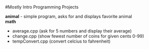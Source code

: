 #Mostly Intro Programming Projects

**animal** - simple program, asks for and displays favorite animal  
**math**  
* average.cpp (ask for 5 numbers and display their average)  
* change.cpp (show fewest number of coins for given cents 0-99)  
* tempConvert.cpp (convert celcius to fahrenheit)
